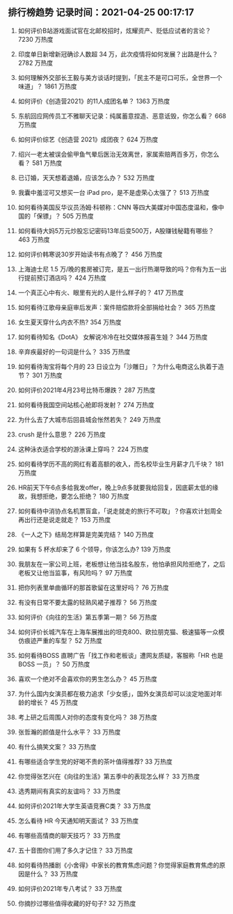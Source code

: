 
## 排行榜趋势 记录时间：2021-04-25 00:17:17
  
  1. 如何评价B站游戏面试官在北邮校招时，炫耀资产、贬低应试者的言论？ 7230 万热度
    
  2. 印度单日新增新冠确诊人数超 34 万，此次疫情将如何发展？出路是什么？ 2782 万热度
    
  3. 如何理解外交部长王毅与美方谈话时提到，「民主不是可口可乐，全世界一个味道」？ 1861 万热度
    
  4. 如何评价《创造营2021》的11人成团名单？ 1363 万热度
    
  5. 东航回应网传员工不雅聊天记录：纯属蓄意捏造、恶意诋毁，你怎么看？ 668 万热度
    
  6. 如何评价综艺《创造营 2021》成团夜？ 624 万热度
    
  7. 绍兴一老太被误会偷甲鱼气晕后医治无效离世，家属索赔两百多万，你怎么看？ 581 万热度
    
  8. 已订婚，天天想着退婚，应该怎么办？ 532 万热度
    
  9. 我囊中羞涩可又想买一台 iPad pro，是不是虚荣心太强了？ 513 万热度
    
  10. 如何看待美国反华议员汤姆·科顿称：CNN 等四大美媒对中国态度温和，像中国的「保镖」？ 505 万热度
    
  11. 如何看待大妈5万元炒股忘记密码13年后变500万，A股赚钱秘籍有哪些？ 463 万热度
    
  12. 如何评价韩寒说30岁开始读书有点晚了？ 456 万热度
    
  13. 上海迪士尼 1.5 万/晚的套房被订完，是五一出行热潮导致的吗？你有为五一出行提前预订酒店吗？ 424 万热度
    
  14. 一个真正心中有火、眼里有光的人是什么样子的？ 417 万热度
    
  15. 如何看待江歌母亲庭审后发声：案件赔偿款将全部捐给社会？ 365 万热度
    
  16. 女生夏天穿什么内衣不热? 354 万热度
    
  17. 如何看待知名《DotA》 女解说冷冷在社交媒体报喜生娃？ 344 万热度
    
  18. 辛弃疾最好的一句词是什么？ 335 万热度
    
  19. 如何看待淘宝将每个月的 23 日设立为「沙雕日」？为什么电商这么执着于造节？ 301 万热度
    
  20. 如何评价2021年4月23号比特币爆跌？ 287 万热度
    
  21. 如何看待我国空间站核心舱即将发射？ 274 万热度
    
  22. 为什么去了大城市后回县城会怅然若失？ 249 万热度
    
  23. crush 是什么意思？ 226 万热度
    
  24. 这种泳衣适合学校的游泳课上穿吗？ 224 万热度
    
  25. 如何看待学历不高的网红有着高额的收入，而名校毕业生月薪才几千块？ 181 万热度
    
  26. HR前天下午6点多给我发offer，晚上9点多就要我给回复，因底薪太低的缘故，我想拒绝，要怎么拒绝？ 180 万热度
    
  27. 如何看待中消协点名机票盲盒，「说走就走的旅行不可取」？你喜欢计划周全再出行还是说走就走？ 153 万热度
    
  28. 《一人之下》结局怎样算是完美完结？ 140 万热度
    
  29. 如果有 5 杯水却来了 6 个领导，你该怎么办? 139 万热度
    
  30. 我朋友在一家公司上班，老板想让他当挂名股东，他怕承担风险拒绝了，之后老板又让他当监事，有风险吗？ 97 万热度
    
  31. 把你列表里单曲循环的那首歌留在这里好吗？ 76 万热度
    
  32. 有没有日常不要太露的轻熟风裙子推荐？ 56 万热度
    
  33. 如何评价《向往的生活》第五季第一期？ 56 万热度
    
  34. 如何评价长城汽车在上海车展推出的坦克800、欧拉朋克猫、极速猫等一众模仿痕迹严重的车型？ 52 万热度
    
  35. 如何看待BOSS 直聘广告「找工作和老板谈」遭网友质疑，客服称「HR 也是 BOSS 一员」？ 50 万热度
    
  36. 喜欢一个绝对不会喜欢你的男生怎么办？ 45 万热度
    
  37. 为什么国内女演员都在极力追求「少女感」，国外女演员却可以淡定地面对年龄的增长？ 45 万热度
    
  38. 考上研之后周围人对你的态度有变化吗？ 38 万热度
    
  39. 张哲瀚的颜值是什么水平？ 33 万热度
    
  40. 有什么搞笑文案？ 33 万热度
    
  41. 有哪些适合学生党的好喝不贵的茶叶值得推荐? 33 万热度
    
  42. 你觉得张艺兴在《向往的生活》第五季中的表现怎么样？ 33 万热度
    
  43. 选秀期间有真实的友谊吗？ 33 万热度
    
  44. 如何评价2021年大学生英语竞赛C类？ 33 万热度
    
  45. 怎么看待 HR 今天通知明天面试？ 33 万热度
    
  46. 有哪些高情商的聊天技巧？ 33 万热度
    
  47. 五十音图你们用了多久才记住？ 33 万热度
    
  48. 如何看待热播剧《小舍得》中家长的教育焦虑问题？你觉得家庭教育焦虑的原因是什么？ 33 万热度
    
  49. 如何评价2021年专八考试？ 33 万热度
    
  50. 你摘抄过哪些值得收藏的好句子? 32 万热度
    